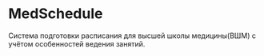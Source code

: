 # MedSchedule
Cистема подготовки расписания для высшей школы медицины(ВШМ) с учётом особенностей ведения занятий.
